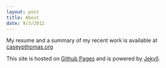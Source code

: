 ```yaml
---
layout: post
title: About
date: 9/3/2012
---
```

My resume and a summary of my recent work is available at [caseypthomas.org](http://www.caseypthomas.org)

This site is hosted on [Github Pages](http://pages.github.com/) and is powered by [Jekyll](https://github.com/mojombo/jekyll).